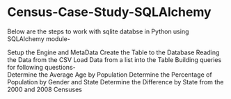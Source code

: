 # Census-Case-Study-SQLAlchemy

Below are the steps to work with sqlite databse in Python using SQLAlchemy module-

Setup the Engine and MetaData
Create the Table to the Database
Reading the Data from the CSV
Load Data from a list into the Table
Building queries for following questions-  
  Determine the Average Age by Population
  Determine the Percentage of Population by Gender and State
  Determine the Difference by State from the 2000 and 2008 Censuses
